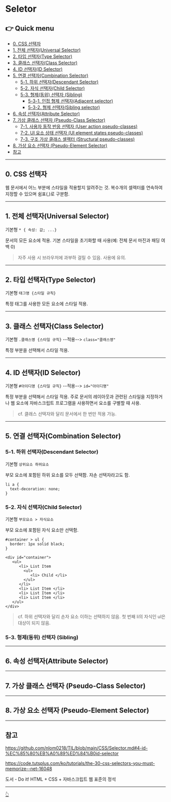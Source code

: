 # Seletor

## 👉 Quick menu

- [0. CSS 선택자](#0-CSS-선택자)
- [1. 전체 선택자(Universal Selector)](#1-전체-선택자-universal-selector)
- [2. 타입 선택자(Type Selector)](#2-타입-선택자-type-selector)
- [3. 클래스 선택자(Class Selector)](#4-클래스-선택자class-selector)
- [4. ID 선택자(ID Selector)](#3-id-선택자-id-selector)
- [5. 연결 선택자(Combination Selector)](#5-연결-선택자combination-selector)
  - [5-1. 하위 선택자(Descendant Selector)](#5-1-하위-선택자-descendant-selector)
  - [5-2. 자식 선택자(Child Selector)](#5-2-자식-셀렉터-child-selector)
  - [5-3. 형제(동위) 선택자 (Sibling)](#5-3-형제동위-셀렉터-sibling-selector)
    - [5-3-1. 인접 형제 선택자(Adjacent selector)](#5-3-1-인접-형제-선택자-adjacent-selector)
    - [5-3-2. 형제 선택자(Sibling selector)](#5-3-2-형제-선택자-sibling-selector)
- [6. 속성 선택자(Attribute Selector)](#6-속성-선택자-attribute-selector)
- [7. 가상 클래스 선택자 (Pseudo-Class Selector)](#7-가상-클래스-선택자-pseudo-class-selector)
  - [7-1. 사용자 동작 반응 선택자 (User action pseudo-classes)](#7-1-사용자-동작-반응-선택자-user-action-pseudo-classes)
  - [7-2. UI 요소 상태 선택자 (UI element states pseudo-classes)](#7-2-ui-요소-상태-선택자-ui-element-states-pseudo-classes)
  - [7-3. 구조 가상 클래스 셀렉터 (Structural pseudo-classes)](#7-3-구조-가상-클래스-선택자-structural-pseudo-classes)
- [8. 가상 요소 선택자 (Pseudo-Element Selector)](#8-가상-요소-선택자-pseudo-element-selector)
- [참고](#참고)

---

## 0. CSS 선택자

웹 문서에서 어느 부분에 스타일을 적용할지 알려주는 것. 복수개의 셀렉터를 연속하여 지정할 수 있으며 쉼표(,)로 구분함.

---

## 1. 전체 선택자(Universal Selector)

기본형 `* { 속성: 값; ...}`

문서의 모든 요소에 적용. 기본 스타일을 초기화할 때 사용(예: 전체 문서 마진과 패딩 여백 0)
> 자주 사용 시 브라우저에 과부하 걸릴 수 있음. 사용에 유의.

---

## 2. 타입 선택자(Type Selector)

기본형 `태그명 {스타일 규칙}`

특정 태그를 사용한 모든 요소에 스타일 적용.

---

## 3. 클래스 선택자(Class Selector)

기본형 `.클래스명 {스타일 규칙}` --적용--> `class="클래스명"`

특정 부분을 선택해서 스타일 적용.

---

## 4. ID 선택자(ID Selector)

기본형 `#아이디명 {스타일 규칙}` --적용--> `id="아이디명"`

특정 부분을 선택해서 스타일 적용. 주로 문서의 레이아웃과 관련된 스타일을 지정하거나 웹 요소에 자바스크립트 프로그램을 사용하면서 요소를 구별할 때 사용.
> cf. 클래스 선택자와 달리 문서에서 한 번만 적용 가능.

---

## 5. 연결 선택자(Combination Selector)

### 5-1. 하위 선택자(Descendant Selector)

기본형 `상위요소 하위요소`

부모 요소에 포함된 하위 요소를 모두 선택함. 자손 선택자라고도 함.
```
li a {
  text-decoration: none;
}
```

### 5-2. 자식 선택자(Child Selector)

기본형 `부모요소 > 자식요소`

부모 요소에 포함된 자식 요소만 선택함. 

```
#container > ul {
  border: 1px solid black;
}
```
```
<div id="container">
   <ul>
      <li> List Item
        <ul>
           <li> Child </li>
        </ul>
      </li>
      <li> List Item </li>
      <li> List Item </li>
      <li> List Item </li>
   </ul>
</div>
```
> cf. 하위 선택자와 달리 손자 요소 이하는 선택하지 않음. 첫 번째 li의 자식인 ul은 대상이 되지 않음.

### 5-3. 형제(동위) 선택자 (Sibling)


---

## 6. 속성 선택자(Attribute Selector)

---

## 7. 가상 클래스 선택자 (Pseudo-Class Selector)

---

## 8. 가상 요소 선택자 (Pseudo-Element Selector)

---
## 참고

https://github.com/nlom0218/TIL/blob/main/CSS/Selector.md#4-id-%EC%85%80%EB%A0%89%ED%84%B0id-selector 

https://code.tutsplus.com/ko/tutorials/the-30-css-selectors-you-must-memorize--net-16048

도서 - Do it! HTML + CSS + 자바스크립트 웹 표준의 정석

---

[👆](#seletor)
